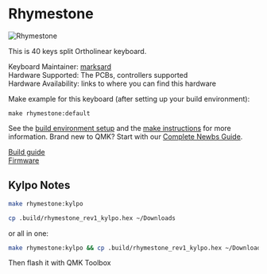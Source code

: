 # Rhymestone

![Rhymestone](https://github.com/marksard/Keyboards/raw/master/_image/20181214-PC140125.jpg)  

This is 40 keys split Ortholinear keyboard.  

Keyboard Maintainer: [marksard](https://github.com/marksard)  
Hardware Supported: The PCBs, controllers supported  
Hardware Availability: links to where you can find this hardware

Make example for this keyboard (after setting up your build environment):

    make rhymestone:default

See the [build environment setup](https://docs.qmk.fm/#/getting_started_build_tools) and the [make instructions](https://docs.qmk.fm/#/getting_started_make_guide) for more information. Brand new to QMK? Start with our [Complete Newbs Guide](https://docs.qmk.fm/#/newbs).

[Build guide](https://github.com/marksard/Keyboards/blob/master/rhymestone/documents/rhymestone_buildguide.md)  
[Firmware](https://github.com/marksard/qmk_firmware/tree/my_customize/keyboards/rhymestone)  

## Kylpo Notes

```sh
make rhymestone:kylpo

cp .build/rhymestone_rev1_kylpo.hex ~/Downloads

```

or all in one:

```sh
make rhymestone:kylpo && cp .build/rhymestone_rev1_kylpo.hex ~/Downloads
```

Then flash it with QMK Toolbox